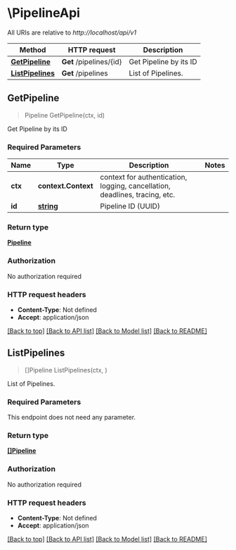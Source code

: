 # \PipelineApi

All URIs are relative to *http://localhost/api/v1*

Method | HTTP request | Description
------------- | ------------- | -------------
[**GetPipeline**](PipelineApi.md#GetPipeline) | **Get** /pipelines/{id} | Get Pipeline by its ID
[**ListPipelines**](PipelineApi.md#ListPipelines) | **Get** /pipelines | List of Pipelines.



## GetPipeline

> Pipeline GetPipeline(ctx, id)

Get Pipeline by its ID

### Required Parameters


Name | Type | Description  | Notes
------------- | ------------- | ------------- | -------------
**ctx** | **context.Context** | context for authentication, logging, cancellation, deadlines, tracing, etc.
**id** | [**string**](.md)| Pipeline ID (UUID) | 

### Return type

[**Pipeline**](Pipeline.md)

### Authorization

No authorization required

### HTTP request headers

- **Content-Type**: Not defined
- **Accept**: application/json

[[Back to top]](#) [[Back to API list]](../README.md#documentation-for-api-endpoints)
[[Back to Model list]](../README.md#documentation-for-models)
[[Back to README]](../README.md)


## ListPipelines

> []Pipeline ListPipelines(ctx, )

List of Pipelines.

### Required Parameters

This endpoint does not need any parameter.

### Return type

[**[]Pipeline**](Pipeline.md)

### Authorization

No authorization required

### HTTP request headers

- **Content-Type**: Not defined
- **Accept**: application/json

[[Back to top]](#) [[Back to API list]](../README.md#documentation-for-api-endpoints)
[[Back to Model list]](../README.md#documentation-for-models)
[[Back to README]](../README.md)


